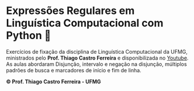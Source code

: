 # Expressões Regulares em Linguística Computacional com Python 📔

Exercícios de fixação da disciplina de Linguística Computacional da UFMG, ministrados pelo **Prof. Thiago Castro Ferreira** e disponibilizada no [Youtube](https://www.youtube.com/playlist?list=PLLrlHSmC0Mw73a1t73DEjgGMPyu8QssWT). As aulas abordaram Disjunção, intervalo e negação na disjunção, múltiplos padrões de busca e marcadores de início e fim de linha. 

**© Prof. Thiago Castro Ferreira - UFMG** 
